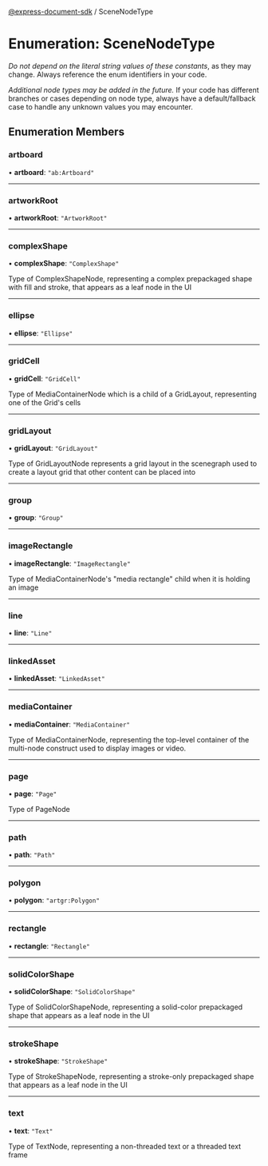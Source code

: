[@express-document-sdk](../overview.md) / SceneNodeType

# Enumeration: SceneNodeType

<InlineAlert slots="text" variant="warning"/>

_Do not depend on the literal string values of these constants_, as they may change. Always reference the enum identifiers in your code.

<InlineAlert slots="text" variant="warning"/>

_Additional node types may be added in the future._ If your code has different branches or cases depending on node type,
always have a default/fallback case to handle any unknown values you may encounter.

## Enumeration Members

### artboard

• **artboard**: `"ab:Artboard"`

<hr />

### artworkRoot

• **artworkRoot**: `"ArtworkRoot"`

<hr />

### complexShape

• **complexShape**: `"ComplexShape"`

Type of ComplexShapeNode, representing a complex prepackaged shape with fill and stroke, that appears as a leaf node in the UI

<hr />

### ellipse

• **ellipse**: `"Ellipse"`

<hr />

### gridCell

• **gridCell**: `"GridCell"`

Type of MediaContainerNode which is a child of a GridLayout, representing one of the Grid's cells

<hr />

### gridLayout

• **gridLayout**: `"GridLayout"`

Type of GridLayoutNode represents a grid layout in the scenegraph used to create a layout grid that other content can be placed into

<hr />

### group

• **group**: `"Group"`

<hr />

### imageRectangle

• **imageRectangle**: `"ImageRectangle"`

Type of MediaContainerNode's "media rectangle" child when it is holding an image

<hr />

### line

• **line**: `"Line"`

<hr />

### linkedAsset

• **linkedAsset**: `"LinkedAsset"`

<hr />

### mediaContainer

• **mediaContainer**: `"MediaContainer"`

Type of MediaContainerNode, representing the top-level container of the multi-node construct used to display images or video.

<hr />

### page

• **page**: `"Page"`

Type of PageNode

<hr />

### path

• **path**: `"Path"`

<hr />

### polygon

• **polygon**: `"artgr:Polygon"`

<hr />

### rectangle

• **rectangle**: `"Rectangle"`

<hr />

### solidColorShape

• **solidColorShape**: `"SolidColorShape"`

Type of SolidColorShapeNode, representing a solid-color prepackaged shape that appears as a leaf node in the UI

<hr />

### strokeShape

• **strokeShape**: `"StrokeShape"`

Type of StrokeShapeNode, representing a stroke-only prepackaged shape that appears as a leaf node in the UI

<hr />

### text

• **text**: `"Text"`

Type of TextNode, representing a non-threaded text or a threaded text frame
